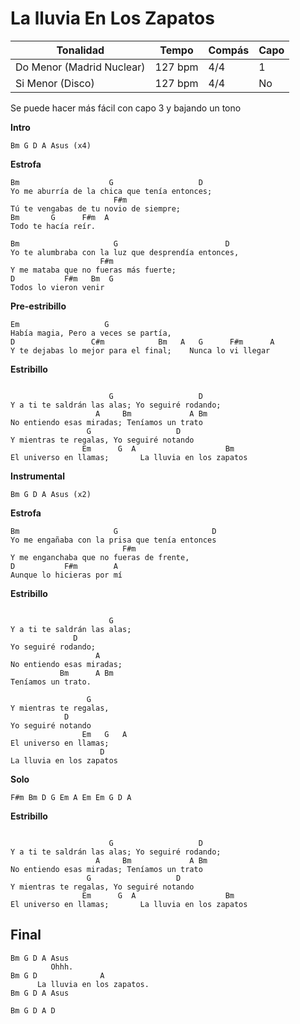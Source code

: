 # La lluvia En Los Zapatos

| Tonalidad                  | Tempo   | Compás | Capo |
| -------------------------- | ------- | ------ | ---- |
| Do Menor  (Madrid Nuclear) | 127 bpm | 4/4    | 1    |
| Si Menor  (Disco)          | 127 bpm | 4/4    | No   |

Se puede hacer más fácil con capo 3 y bajando un tono

**Intro**
```
Bm G D A Asus (x4)
```
**Estrofa**
```
Bm                    G                   D
Yo me aburría de la chica que tenía entonces;
                       F#m
Tú te vengabas de tu novio de siempre;
Bm       G      F#m  A
Todo te hacía reír.

Bm                     G                        D
Yo te alumbraba con la luz que desprendía entonces,
                    F#m
Y me mataba que no fueras más fuerte;
D           F#m   Bm  G
Todos lo vieron venir
```
**Pre-estribillo**
```
Em                   G
Había magia, Pero a veces se partía,
D                 C#m            Bm   A   G      F#m      A
Y te dejabas lo mejor para el final;    Nunca lo vi llegar

```
**Estribillo**
```

                      G                   D
Y a ti te saldrán las alas; Yo seguiré rodando;
                   A     Bm             A Bm
No entiendo esas miradas; Teníamos un trato
                 G                   D
Y mientras te regalas, Yo seguiré notando
                Em      G  A                    Bm
El universo en llamas;       La lluvia en los zapatos
```
**Instrumental**
```
Bm G D A Asus (x2)
```
**Estrofa**
```
Bm                     G                     D
Yo me engañaba con la prisa que tenía entonces
                         F#m
Y me enganchaba que no fueras de frente,
D           F#m        A
Aunque lo hicieras por mí

```
**Estribillo**
```

                      G
Y a ti te saldrán las alas;
              D
Yo seguiré rodando;
                   A
No entiendo esas miradas;
           Bm      A Bm
Teníamos un trato.

                 G
Y mientras te regalas,
            D
Yo seguiré notando
                Em   G   A
El universo en llamas;
                    D
La lluvia en los zapatos
```
**Solo**
```
F#m Bm D G Em A Em Em G D A

```
**Estribillo**
```

                      G                   D
Y a ti te saldrán las alas; Yo seguiré rodando;
                   A     Bm             A Bm
No entiendo esas miradas; Teníamos un trato
                 G                   D
Y mientras te regalas, Yo seguiré notando
                Em      G  A                    Bm
El universo en llamas;       La lluvia en los zapatos
```
## Final
```
Bm G D A Asus
         Ohhh.
Bm G D              A
      La lluvia en los zapatos.
Bm G D A Asus

Bm G D A D
```